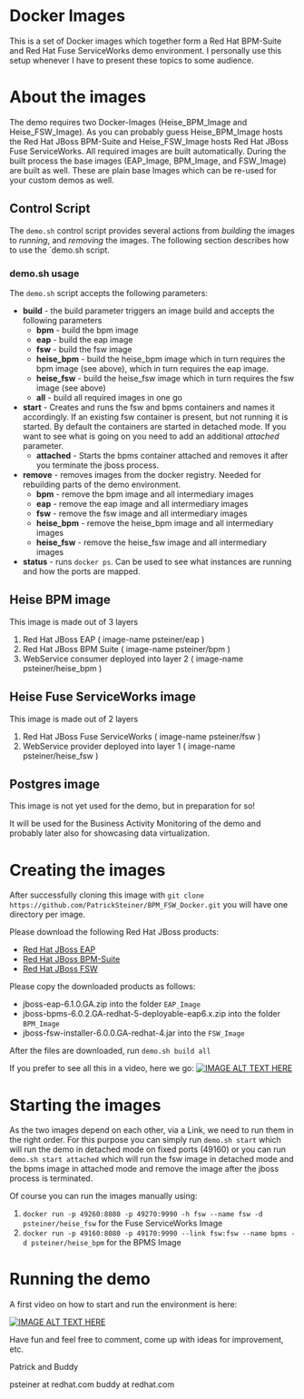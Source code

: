 # Docker Images

This is a set of Docker images which together form a Red Hat BPM-Suite and Red Hat Fuse ServiceWorks demo environment.
I personally use this setup whenever I have to present these topics to some audience.

# About the images

The demo requires two Docker-Images (Heise_BPM_Image and Heise_FSW_Image). As you can probably guess Heise_BPM_Image hosts the Red Hat JBoss BPM-Suite and Heise_FSW_Image hosts Red Hat JBoss Fuse ServiceWorks. All required images are built automatically. During the built process the base images (EAP_Image, BPM_Image, and FSW_Image) are built as well. These are plain base Images which can be re-used for your custom demos as well.

## Control Script

The `demo.sh` control script provides several actions from *building* the images to *running*, and *removing* the images. The following section describes how to use the `demo.sh script.

### demo.sh usage

The `demo.sh` script accepts the following parameters:

- **build** - the build parameter triggers an image build and accepts the following parameters  
  - **bpm** - build the bpm image
  - **eap** - build the eap image
  - **fsw** - build the fsw image
  - **heise\_bpm** - build the heise_bpm image which in turn requires the bpm image (see above), which in turn requires the eap image. 
  - **heise\_fsw** - build the heise_fsw image which in turn requires the fsw image (see above)
  - **all** - build all required images in one go
- **start** - Creates and runs the fsw and bpms containers and names it accordingly. If an existing fsw container is present, but not running it is started. By default the containers are started in detached mode. If you want to see what is going on you need to add an additional _attached_ parameter.
  - **attached** - Starts the bpms container attached and removes it after you terminate the jboss process.
- **remove** - removes images from the docker registry. Needed for rebuilding parts of the demo environment.
  - **bpm** - remove the bpm image and all intermediary images
  - **eap** - remove the eap image and all intermediary images
  - **fsw** - remove the fsw image and all intermediary images
  - **heise\_bpm** - remove the heise_bpm image and all intermediary images 
  - **heise\_fsw** - remove the heise_fsw image and all intermediary images
- **status** - runs `docker ps`. Can be used to see what instances are running and how the ports are mapped.


## Heise BPM image
This image is made out of 3 layers

   1. Red Hat JBoss EAP ( image-name psteiner/eap )
   2. Red Hat JBoss BPM Suite ( image-name psteiner/bpm )
   3. WebService consumer deployed into layer 2 ( image-name psteiner/heise_bpm )

Heise Fuse ServiceWorks image
-----------------------------
This image is made out of 2 layers

   1. Red Hat JBoss Fuse ServiceWorks ( image-name psteiner/fsw )
   2. WebService provider deployed into layer 1 ( image-name psteiner/heise_fsw )

Postgres image
--------------
This image is not yet used for the demo, but in preparation for so!

It will be used for the Business Activity Monitoring of the demo and
probably later also for showcasing data virtualization.

Creating the images
===================
After successfully cloning this image with `git clone https://github.com/PatrickSteiner/BPM_FSW_Docker.git` you will have one directory per image.

Please download the following Red Hat JBoss products:
* [Red Hat JBoss EAP](http://www.jboss.org/download-manager/file/jboss-eap-6.1.0.GA.zip)
* [Red Hat JBoss BPM-Suite](https://access.redhat.com/jbossnetwork/restricted/softwareDownload.html?softwareId=30853&product=bpm.suite)
* [Red Hat JBoss FSW](http://www.jboss.org/download-manager/file/jboss-fsw-6.0.0.GA.zip)

Please copy the downloaded products as follows:
* jboss-eap-6.1.0.GA.zip into the folder `EAP_Image`
* jboss-bpms-6.0.2.GA-redhat-5-deployable-eap6.x.zip into the folder `BPM_Image`
* jboss-fsw-installer-6.0.0.GA-redhat-4.jar into the `FSW_Image`

After the files are downloaded, run `demo.sh build all` 

If you prefer to see all this in a video, here we go:
[![IMAGE ALT TEXT HERE](http://img.youtube.com/vi/9aKRDL1sWuM/0.jpg)](https://www.youtube.com/watch?v=9aKRDL1sWuM)

Starting the images
===================

As the two images depend on each other, via a Link, we need to run them in the right order. For this purpose you can simply run `demo.sh start` which will run the demo in detached mode on fixed ports (49160) or you can run `demo.sh start attached` which will run the fsw image in detached mode and the bpms image in attached mode and remove the image after the jboss process is terminated. 

Of course you can run the images manually using:

1. `docker run -p 49260:8080 -p 49270:9990 -h fsw --name fsw -d psteiner/heise_fsw` for the Fuse ServiceWorks Image
2. `docker run -p 49160:8080 -p 49170:9990 --link fsw:fsw --name bpms -d psteiner/heise_bpm` for the BPMS Image

Running the demo
==================

A first video on how to start and run the environment is here:

[![IMAGE ALT TEXT HERE](http://img.youtube.com/vi/aB8e0gcXkUw/0.jpg)](https://www.youtube.com/watch?v=aB8e0gcXkUw)

Have fun and feel free to comment, come up with ideas for improvement, etc.

Patrick and Buddy

psteiner at redhat.com
buddy at redhat.com
